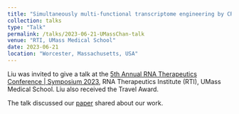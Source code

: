 ```yaml
---
title: "Simultaneously multi-functional transcriptome engineering by CRISPR RNA scaffold"
collection: talks
type: "Talk"
permalink: /talks/2023-06-21-UMassChan-talk
venue: "RTI, UMass Medical School"
date: 2023-06-21
location: "Worcester, Massachusetts, USA"
---
```


Liu was invited to give a talk at the [5th Annual RNA Therapeutics Conference | Symposium 2023](https://www.umassmed.edu/RNATx/program/), RNA Therapeutics Institute (RTI), UMass Medical School. Liu also received the Travel Award.

The talk discussed our [paper](https://doi.org/10.1093/nar/gkad547) shared about our work.


